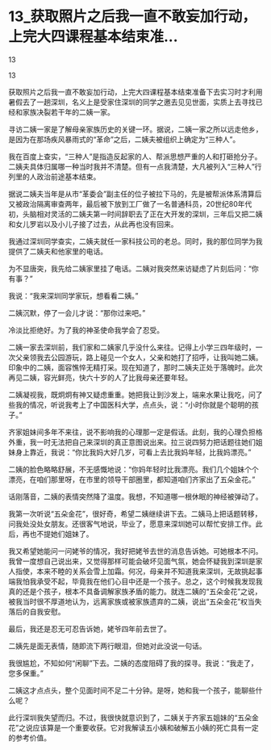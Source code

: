 # 13_获取照片之后我一直不敢妄加行动，上完大四课程基本结束准...

13

13

获取照片之后我一直不敢妄加行动，上完大四课程基本结束准备下去实习时才利用暑假去了一趟深圳，名义上是受家住深圳的同学之邀去见见世面，实质上去寻找已经和家族决裂若干年的二姨一家。

寻访二姨一家是了解母亲家族历史的关键一环。据说，二姨一家之所以远走他乡，是因为在那场疾风暴雨式的“革命”之后，二姨夫被组织上确定为“三种人”。

我在百度上查实，“三种人”是指造反起家的人、帮派思想严重的人和打砸抢分子。二姨夫具体归属哪一种当时我并不清楚。但有一点我清楚，大凡被列入“三种人”行列里的人政治前途基本结束。

据说二姨夫当年是从市“革委会”副主任的位子被拉下马的，先是被帮派体系清算后又被政治隔离审查两年，最后被下放到工厂做了一名普通科员，20世纪80年代初，头脑相对灵活的二姨夫第一时间辞职去了正在大开发的深圳，三年后又把二姨和女儿罗岩以及小儿子接了过去，从此再也没有回来。

我通过深圳同学查实，二姨夫就任一家科技公司的老总。同时，我的那位同学为我提供了二姨夫和他家里的电话。

为不显唐突，我先给二姨家里挂了电话。二姨对我突然来访疑虑了片刻后问：“你有事？”

我说：“我来深圳同学家玩，想看看二姨。”

二姨沉默，停了一会儿才说：“那你过来吧。”

冷淡比拒绝好。为了我的神圣使命我学会了忍受。

二姨一家去深圳前，我们家和二姨家几乎没什么来往。记得上小学三四年级时，一次父亲领我去公园游玩，路上碰见一个女人，父亲和她打了招呼，让我叫她二姨。印象中的二姨，面容憔悴无精打采。现在知道了，那时二姨夫正处于落魄时。此次再见二姨，容光鲜亮，快六十岁的人了比我母亲还要年轻。

二姨凝视我，既炯炯有神又疑虑重重。她把我让到沙发上，端来水果让我吃，问了些我的情况，听说我考上了中国医科大学，点点头，说：“小时你就是个聪明的孩子。”

齐家姐妹间多年不来往，说不影响我的心理那一定是假话。此刻，我的心理负担格外重，我一时无法把自己来深圳的真正意图说出来。拉三说四努力把话题往她们姐妹身上靠近，我说：“你比我妈大好几岁，可看上去比我妈年轻，比我妈漂亮。”

二姨的脸色略略舒展，不无感慨地说：“你妈年轻时比我漂亮。我们几个姐妹个个漂亮，在咱们那里呀，在市里的领导干部圈里，都知道咱们齐家出了五朵金花。”

话刚落音，二姨的表情突然降了温度。我想，不知道哪一根休眠的神经被弹动了。

我第一次听说“五朵金花”，很好奇，希望二姨继续讲下去。二姨马上把话题转移，问我处没处女朋友。还很客气地说，毕业了，愿意来深圳她可以帮忙安排工作。此后，再也不提她们姐妹了。

我又希望她能问一问姥爷的情况，我好把姥爷去世的消息告诉她。可她根本不问。我曾一度想自己说出来，又觉得那样可能会破坏见面气氛，她会怀疑我到深圳是家人指使，本来不睦的关系会雪上加霜。何况，母亲并不知道我来深圳，无故挑起事端我怕我承受不起，毕竟我在他们心目中还是一个孩子。总之，这个时候我发现我真的还是个孩子，根本不具备调解家族矛盾的能力。就连二姨的“五朵金花”之说，被我当时很不厚道地认为，远离家族或被家族遗弃的二姨，说出“五朵金花”权当失落后的自我安慰。

最后，我还是忍无可忍告诉她，姥爷四年前去世了。

二姨先是面无表情，随即流下两行眼泪，但她对此没说一句话。

我很尴尬，不知如何“闲聊”下去。二姨的态度阻碍了我的探寻。我说：“我走了，您多保重。”

二姨这才点点头，整个见面时间不足二十分钟。是呀，她和我一个孩子，能聊些什么呢？

此行深圳我失望而归。不过，我很快就意识到了，二姨关于齐家五姐妹的“五朵金花”之说应该算是一个重要收获。它对我解读五小姨和破解五小姨的死亡具有一定的参考价值。